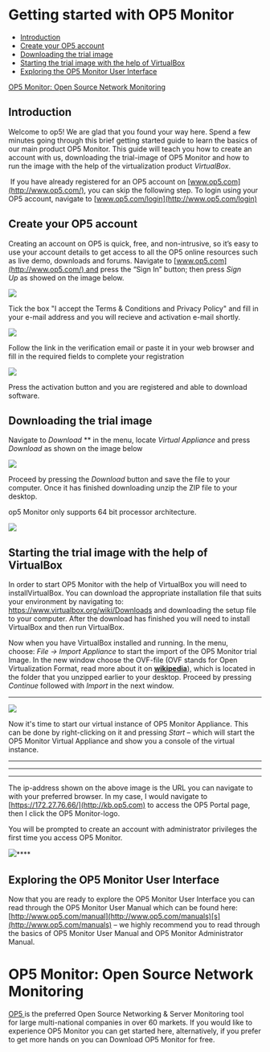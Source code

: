 # Getting started with OP5 Monitor

- [Introduction](#Gettingstartedwithop5Monitor-Introduction)
- [Create your OP5 account](#Gettingstartedwithop5Monitor-Createyourop5account)
- [Downloading the trial image](#Gettingstartedwithop5Monitor-Downloadingthetrialimage)
- [Starting the trial image with the help of VirtualBox](#Gettingstartedwithop5Monitor-StartingthetrialimagewiththehelpofVirtualBox)
- [Exploring the OP5 Monitor User Interface](#Gettingstartedwithop5Monitor-Exploringtheop5MonitorUserInterface)

[OP5 Monitor: Open Source Network Monitoring](#Gettingstartedwithop5Monitor-OP5Monitor:OpenSourceNetworkMonitoring)

## Introduction

Welcome to op5! We are glad that you found your way here. Spend a few minutes going through this brief getting started guide to learn the basics of our main product OP5 Monitor. This guide will teach you how to create an account with us, downloading the trial-image of OP5 Monitor and how to run the image with the help of the virtualization product *VirtualBox*.

 If you have already registered for an OP5 account on [www.op5.com](http://www.op5.com/), you can skip the following step. To login using your OP5 account, navigate to [www.op5.com/login](http://www.op5.com/login)

## Create your OP5 account

Creating an account on OP5 is quick, free, and non-intrusive, so it’s easy to use your account details to get access to all the OP5 online resources such as live demo, downloads and forums. Navigate to [www.op5.com](http://www.op5.com/) and press the “Sign In” button; then press *Sign Up* as showed on the image below.

![](attachments/3801469/5734790.png)

Tick the box "I accept the Terms & Conditions and Privacy Policy" and fill in your e-mail address and you will recieve and activation e-mail shortly.

![](attachments/3801469/5734599.png)

Follow the link in the verification email or paste it in your web browser and fill in the required fields to complete your registration

![](attachments/3801469/5734598.png)

Press the activation button and you are registered and able to download software.

## Downloading the trial image

Navigate to *Download* ** in the menu, locate *Virtual Appliance* and press *Download* as shown on the image below

![](attachments/3801469/5734600.png)

Proceed by pressing the *Download* button and save the file to your computer. Once it has finished downloading unzip the ZIP file to your desktop.

op5 Monitor only supports 64 bit processor architecture.

![](attachments/3801469/5734602.png)

## Starting the trial image with the help of VirtualBox

In order to start OP5 Monitor with the help of VirtualBox you will need to installVirtualBox. You can download the appropriate installation file that suits your environment by navigating to: <https://www.virtualbox.org/wiki/Downloads> and downloading the setup file to your computer. After the download has finished you will need to install VirtualBox and then run VirtualBox.

Now when you have VirtualBox installed and running. In the menu, choose: *File -\>* *Import Appliance* to start the import of the OP5 Monitor trial Image. In the new window choose the OVF-file (OVF stands for Open Virtualization Format, read more about it on **[wikipedia](http://en.wikipedia.org/wiki/Open_Virtualization_Format)**), which is located in the folder that you unzipped earlier to your desktop. Proceed by pressing *Continue* followed with *Import* in the next window.

****

![](attachments/3801469/5734793.png)

Now it's time to start our virtual instance of OP5 Monitor Appliance. This can be done by right-clicking on it and pressing *Start –* which will start the OP5 Monitor Virtual Appliance and show you a console of the virtual instance.

****

****

****

The ip-address shown on the above image is the URL you can navigate to with your preferred browser. In my case, I would navigate to [https://172.27.76.66/](http://kb.op5.com) to access the OP5 Portal page, then I click the OP5 Monitor-logo.

You will be prompted to create an account with administrator privileges the first time you access OP5 Monitor.

![](attachments/3801469/17859637.png)****

## Exploring the OP5 Monitor User Interface

Now that you are ready to explore the OP5 Monitor User Interface you can read through the OP5 Monitor User Manual which can be found here: [http://www.op5.com/manual](http://www.op5.com/manuals)[s](http://www.op5.com/manuals) – we highly recommend you to read through the basics of OP5 Monitor User Manual and OP5 Monitor Administrator Manual.

# OP5 Monitor: Open Source Network Monitoring

[OP5 ](https://www.op5.com/)is the preferred Open Source Networking & Server Monitoring tool for large multi-national companies in over 60 markets. If you would like to experience OP5 Monitor you can get started here, alternatively, if you prefer to get more hands on you can Download OP5 Monitor for free.
